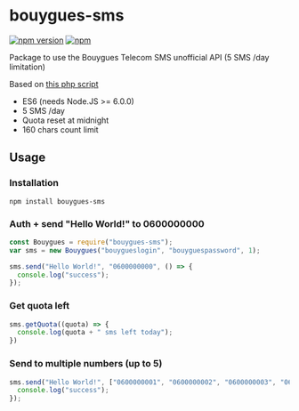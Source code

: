 # bouygues-sms
[![npm version](https://badge.fury.io/js/bouygues-sms.svg)](https://badge.fury.io/js/bouygues-sms)
[![npm](https://img.shields.io/npm/dt/bouygues-sms.svg?maxAge=2592000)]()

Package to use the Bouygues Telecom SMS unofficial API (5 SMS /day limitation)

Based on [this php script](https://rpi-florentv.zapto.org/gitlist/index.php/send-sms.git/blob/master/bouygues/bouygues.php)

* ES6 (needs Node.JS >= 6.0.0)
* 5 SMS /day
* Quota reset at midnight
* 160 chars count limit

## Usage
### Installation
```shell
npm install bouygues-sms
```
### Auth + send "Hello World!" to 0600000000
```javascript
const Bouygues = require("bouygues-sms");
var sms = new Bouygues("bouygueslogin", "bouyguespassword", 1);

sms.send("Hello World!", "0600000000", () => {
  console.log("success");
});
```
### Get quota left
```javascript
sms.getQuota((quota) => {
  console.log(quota + " sms left today");
})
```
### Send to multiple numbers (up to 5)
```javascript
sms.send("Hello World!", ["0600000001", "0600000002", "0600000003", "0600000004", "0600000005"], () => {
  console.log("success");
});
```
